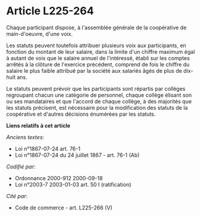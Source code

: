 # Article L225-264

Chaque participant dispose, à l'assemblée générale de la coopérative de main-d'oeuvre, d'une voix.

Les statuts peuvent toutefois attribuer plusieurs voix aux participants, en fonction du montant de leur salaire, dans la
limite d'un chiffre maximum égal à autant de voix que le salaire annuel de l'intéressé, établi sur les comptes arrêtés à la
clôture de l'exercice précédent, comprend de fois le chiffre du salaire le plus faible attribué par la société aux salariés
âgés de plus de dix-huit ans.

Le statuts peuvent prévoir que les participants sont répartis par collèges regroupant chacun une catégorie de personnel,
chaque collège élisant son ou ses mandataires et que l'accord de chaque collège, à des majorités que les statuts précisent,
est nécessaire pour la modification des statuts de la coopérative et d'autres décisions énumérées par les statuts.

**Liens relatifs à cet article**

_Anciens textes_:

  - Loi n°1867-07-24 art. 76-1
  - Loi n°1867-07-24 du 24 juillet 1867 - art. 76-1 (Ab)

_Codifié par_:

  - Ordonnance 2000-912 2000-09-18
  - Loi n°2003-7 2003-01-03 art. 50 I (ratification)

_Cité par_:

  - Code de commerce - art. L225-266 (V)
